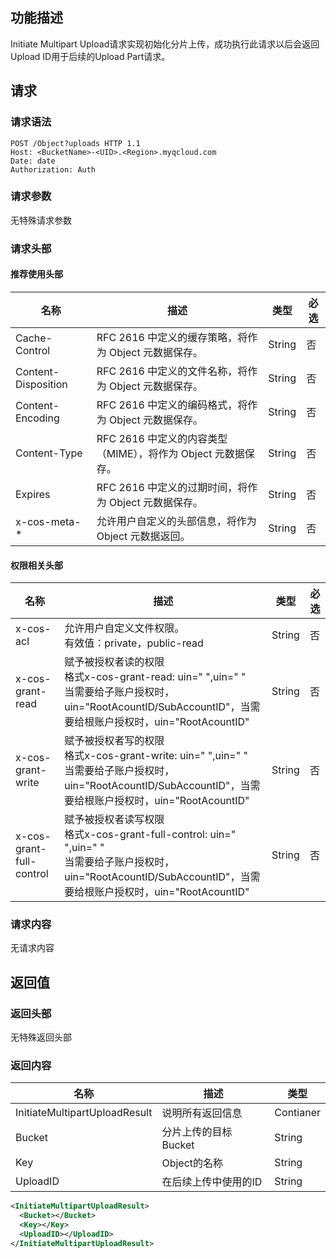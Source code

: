 ## 功能描述
Initiate Multipart Upload请求实现初始化分片上传，成功执行此请求以后会返回Upload ID用于后续的Upload Part请求。

## 请求

### 请求语法

```http
POST /Object?uploads HTTP 1.1
Host: <BucketName>-<UID>.<Region>.myqcloud.com
Date: date
Authorization: Auth
```

### 请求参数

无特殊请求参数

### 请求头部

#### 推荐使用头部

| 名称                  | 描述                                       | 类型     | 必选   |
| ------------------- | ---------------------------------------- | ------ | ---- |
| Cache-Control       | RFC 2616 中定义的缓存策略，将作为 Object 元数据保存。      | String | 否    |
| Content-Disposition | RFC 2616 中定义的文件名称，将作为 Object 元数据保存。      | String | 否    |
| Content-Encoding    | RFC 2616 中定义的编码格式，将作为 Object 元数据保存。      | String | 否    |
| Content-Type        | RFC 2616 中定义的内容类型（MIME），将作为 Object 元数据保存。 | String | 否    |
| Expires             | RFC 2616 中定义的过期时间，将作为 Object 元数据保存。      | String | 否    |
| x-cos-meta-*        | 允许用户自定义的头部信息，将作为 Object 元数据返回。           | String | 否    |

#### 权限相关头部

| 名称                       | 描述                                       | 类型     | 必选   |
| ------------------------ | ---------------------------------------- | ------ | ---- |
| x-cos-acl                | 允许用户自定义文件权限。<br />有效值：private，public-read | String | 否    |
| x-cos-grant-read         | 赋予被授权者读的权限<br />格式x-cos-grant-read: uin=" ",uin=" "<Br/> 当需要给子账户授权时，uin="RootAcountID/SubAccountID"，当需要给根账户授权时，uin="RootAcountID" | String | 否    |
| x-cos-grant-write        | 赋予被授权者写的权限<br />格式x-cos-grant-write: uin=" ",uin=" "<Br/> 当需要给子账户授权时，uin="RootAcountID/SubAccountID"，当需要给根账户授权时，uin="RootAcountID" | String | 否    |
| x-cos-grant-full-control | 赋予被授权者读写权限<br />格式x-cos-grant-full-control: uin=" ",uin=" "<Br/> 当需要给子账户授权时，uin="RootAcountID/SubAccountID"，当需要给根账户授权时，uin="RootAcountID" | String | 否    |

### 请求内容

无请求内容

## 返回值

### 返回头部

无特殊返回头部

### 返回内容

| 名称                            | 描述            | 类型        |
| ----------------------------- | ------------- | --------- |
| InitiateMultipartUploadResult | 说明所有返回信息      | Contianer |
| Bucket                        | 分片上传的目标Bucket | String    |
| Key                           | Object的名称     | String    |
| UploadID                      | 在后续上传中使用的ID   | String    |

```xml
<InitiateMultipartUploadResult>
  <Bucket></Bucket>
  <Key></Key>
  <UploadID></UploadID>
</InitiateMultipartUploadResult>
```
